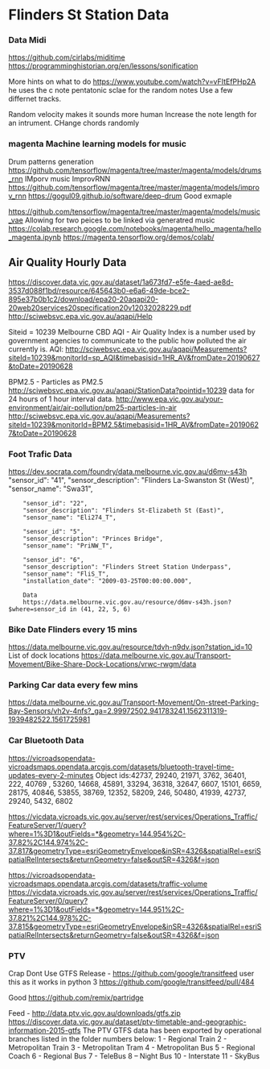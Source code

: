 # Flinders St Station Data

### Data Midi
https://github.com/cirlabs/miditime
https://programminghistorian.org/en/lessons/sonification

More hints on what to do https://www.youtube.com/watch?v=vFItEfPHp2A
he uses the c note pentatonic sclae for the random notes
Use a few differnet tracks. 

Random velocity makes it sounds more human
Increase the note length for an intrument. 
CHange chords randomly 
### magenta Machine learning models for music

Drum patterns generation https://github.com/tensorflow/magenta/tree/master/magenta/models/drums_rnn
IMporv music ImprovRNN https://github.com/tensorflow/magenta/tree/master/magenta/models/improv_rnn
https://gogul09.github.io/software/deep-drum Good exmaple

https://github.com/tensorflow/magenta/tree/master/magenta/models/music_vae Allowing for two peices to be linked via generatred music
https://colab.research.google.com/notebooks/magenta/hello_magenta/hello_magenta.ipynb
https://magenta.tensorflow.org/demos/colab/

## Air Quality Hourly Data
https://discover.data.vic.gov.au/dataset/1a673fd7-e5fe-4aed-ae8d-3537d088f1bd/resource/645643b0-e6a6-49de-bce2-895e37b0b1c2/download/epa20-20aqapi20-20web20services20specification20v12032028229.pdf
http://sciwebsvc.epa.vic.gov.au/aqapi/Help

Siteid = 10239 Melbourne CBD
AQI - Air Quality Index is a number used by government agencies to communicate to
the public how polluted the air currently is.
AQI:
http://sciwebsvc.epa.vic.gov.au/aqapi/Measurements?siteId=10239&monitorId=sp_AQI&timebasisid=1HR_AV&fromDate=20190627&toDate=20190628

BPM2.5 - Particles as PM2.5
http://sciwebsvc.epa.vic.gov.au/aqapi/StationData?pointid=10239 data for 24 hours of 1 hour interval data.
http://www.epa.vic.gov.au/your-environment/air/air-pollution/pm25-particles-in-air
http://sciwebsvc.epa.vic.gov.au/aqapi/Measurements?siteId=10239&monitorId=BPM2.5&timebasisid=1HR_AV&fromDate=20190627&toDate=20190628

### Foot Trafic Data
https://dev.socrata.com/foundry/data.melbourne.vic.gov.au/d6mv-s43h
        "sensor_id": "41",
        "sensor_description": "Flinders La-Swanston St (West)",
        "sensor_name": "Swa31",
        
        "sensor_id": "22",
        "sensor_description": "Flinders St-Elizabeth St (East)",
        "sensor_name": "Eli274_T",
        
        "sensor_id": "5",
        "sensor_description": "Princes Bridge",
        "sensor_name": "PriNW_T",
        
        "sensor_id": "6",
        "sensor_description": "Flinders Street Station Underpass",
        "sensor_name": "FliS_T",
        "installation_date": "2009-03-25T00:00:00.000",
        
        Data
        https://data.melbourne.vic.gov.au/resource/d6mv-s43h.json?$where=sensor_id in (41, 22, 5, 6) 
        
### Bike Date Flinders every 15 mins
https://data.melbourne.vic.gov.au/resource/tdvh-n9dv.json?station_id=10
List of dock locations https://data.melbourne.vic.gov.au/Transport-Movement/Bike-Share-Dock-Locations/vrwc-rwgm/data

### Parking Car data every few mins
https://data.melbourne.vic.gov.au/Transport-Movement/On-street-Parking-Bay-Sensors/vh2v-4nfs?_ga=2.99972502.941783241.1562311319-1939482522.1561725981

### Car Bluetooth Data
https://vicroadsopendata-vicroadsmaps.opendata.arcgis.com/datasets/bluetooth-travel-time-updates-every-2-minutes
Object ids:42737, 29240, 21971, 3762, 36401, 222, 40769 , 53260, 14668, 45891, 33294, 36318, 32647, 6607, 15101, 6659, 28175, 
40846, 53855, 38769, 12352, 58209, 246, 50480, 41939, 42737, 29240, 5432, 6802

https://vicdata.vicroads.vic.gov.au/server/rest/services/Operations_Traffic/FeatureServer/1/query?where=1%3D1&outFields=*&geometry=144.954%2C-37.82%2C144.974%2C-37.817&geometryType=esriGeometryEnvelope&inSR=4326&spatialRel=esriSpatialRelIntersects&returnGeometry=false&outSR=4326&f=json


https://vicroadsopendata-vicroadsmaps.opendata.arcgis.com/datasets/traffic-volume
https://vicdata.vicroads.vic.gov.au/server/rest/services/Operations_Traffic/FeatureServer/0/query?where=1%3D1&outFields=*&geometry=144.951%2C-37.821%2C144.978%2C-37.815&geometryType=esriGeometryEnvelope&inSR=4326&spatialRel=esriSpatialRelIntersects&returnGeometry=false&outSR=4326&f=json

### PTV

Crap Dont Use
GTFS Release - https://github.com/google/transitfeed user this as it works in python 3 https://github.com/google/transitfeed/pull/484

Good https://github.com/remix/partridge

Feed - http://data.ptv.vic.gov.au/downloads/gtfs.zip
https://discover.data.vic.gov.au/dataset/ptv-timetable-and-geographic-information-2015-gtfs
The PTV GTFS data has been exported by operational branches listed in the
folder numbers below:
1 - Regional Train
2 - Metropolitan Train
3 - Metropolitan Tram
4 - Metropolitan Bus 
5 - Regional Coach
6 - Regional Bus
7 - TeleBus
8 – Night Bus
10 - Interstate
11 - SkyBus

